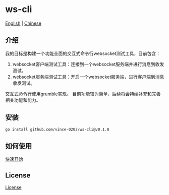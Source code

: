# ws-cli
[English](https://github.com/vince-0202/ws-cli/blob/main/README.md) | [Chinese](https://github.com/vince-0202/ws-cli/blob/main/docs/chinese/README.md)
## 介绍
我的目标是构建一个功能全面的交互式命令行websocket测试工具，目前包含：
1. websocket客户端测试工具：连接到一个websocket服务端并进行消息到收发测试。
2. websocket服务端测试工具：开启一个websocket服务端，进行客户端到消息收发测试。

交互式命令行使用[grumble](https://github.com/desertbit/grumble)实现。 目前功能较为简单，后续将会持续补充和完善相关功能和能力。
## 安装
```shell
go install github.com/vince-0202/ws-cli@v0.1.0
````
## 如何使用
[快速开始](https://github.com/vince-0202/ws-cli/blob/main/docs/chinese/quick-start.md)
## License
[License](https://github.com/vince-0202/ws-cli/blob/main/LICENSE)
